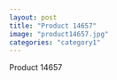 ```yaml
---
layout: post
title: "Product 14657"
image: "product14657.jpg"
categories: "category1"
---
```

Product 14657
